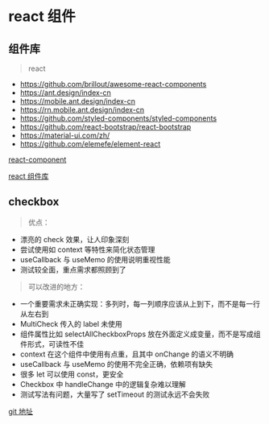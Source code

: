 # react 组件

## 组件库

> react

- https://github.com/brillout/awesome-react-components
- https://ant.design/index-cn
- https://mobile.ant.design/index-cn
- https://rn.mobile.ant.design/index-cn
- https://github.com/styled-components/styled-components
- https://github.com/react-bootstrap/react-bootstrap
- https://material-ui.com/zh/
- https://github.com/elemefe/element-react

[react-component](https://github.com/react-component?type=source)

[react 组件库](https://github.com/brillout/awesome-react-components#ui-navigation)

## checkbox

> 优点：

- 漂亮的 check 效果，让人印象深刻
- 尝试使用如 context 等特性来简化状态管理
- useCallback 与 useMemo 的使用说明重视性能
- 测试较全面，重点需求都照顾到了

> 可以改进的地方：

- 一个重要需求未正确实现：多列时，每一列顺序应该从上到下，而不是每一行从左右到
- MultiCheck 传入的 label 未使用
- 组件属性比如 selectAllCheckboxProps 放在外面定义成变量，而不是写成组件形式，可读性不佳
- context 在这个组件中使用有点重，且其中 onChange 的语义不明确
- useCallback 与 useMemo 的使用不完全正确，依赖项有缺失
- 很多 let 可以使用 const，更安全
- Checkbox 中 handleChange 中的逻辑复杂难以理解
- 测试写法有问题，大量写了 setTimeout 的测试永远不会失败

[git 地址](https://github.com/jianxiangxun/checkbox)
